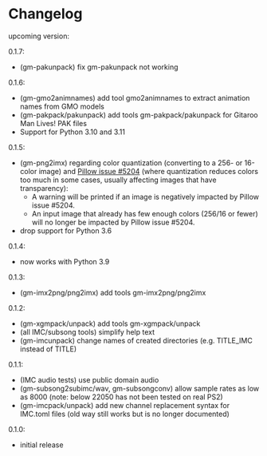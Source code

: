 # Changelog

upcoming version:

0.1.7:
- (gm-pakunpack) fix gm-pakunpack not working

0.1.6:
- (gm-gmo2animnames) add tool gmo2animnames to extract animation names from GMO models
- (gm-pakpack/pakunpack) add tools gm-pakpack/pakunpack for Gitaroo Man Lives! PAK files
- Support for Python 3.10 and 3.11

0.1.5:
- (gm-png2imx) regarding color quantization (converting to a 256- or 16-color image) and
  [Pillow issue #5204](https://github.com/python-pillow/Pillow/issues/5204) (where
  quantization reduces colors too much in some cases, usually affecting images that have
  transparency):
  - A warning will be printed if an image is negatively impacted by  Pillow issue #5204.
  - An input image that already has few enough colors (256/16 or fewer) will no longer
    be impacted by Pillow issue #5204.
- drop support for Python 3.6

0.1.4:
- now works with Python 3.9

0.1.3:
- (gm-imx2png/png2imx) add tools gm-imx2png/png2imx

0.1.2:
- (gm-xgmpack/unpack) add tools gm-xgmpack/unpack
- (all IMC/subsong tools) simplify help text
- (gm-imcunpack) change names of created directories (e.g. TITLE_IMC instead of TITLE)

0.1.1:
- (IMC audio tests) use public domain audio 
- (gm-subsong2subimc/wav, gm-subsongconv) allow sample rates as low as 8000 (note: below
  22050 has not been tested on real PS2)
- (gm-imcpack/unpack) add new channel replacement syntax for IMC.toml files (old
  way still works but is no longer documented)

0.1.0:
 - initial release
